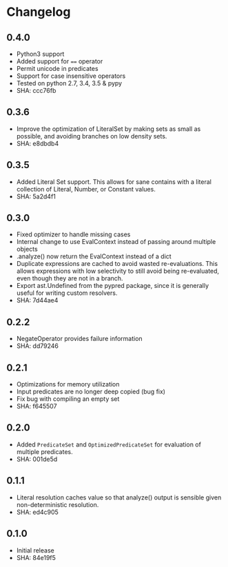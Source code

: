 # Changelog

## 0.4.0
* Python3 support
* Added support for `==` operator
* Permit unicode in predicates
* Support for case insensitive operators
* Tested on python 2.7, 3.4, 3.5 & pypy
* SHA: ccc76fb

## 0.3.6

* Improve the optimization of LiteralSet by making sets as small as possible,
and avoiding branches on low density sets.
* SHA: e8dbdb4

## 0.3.5

* Added Literal Set support. This allows for sane contains with a literal
  collection of Literal, Number, or Constant values.
* SHA: 5a2d4f1

## 0.3.0

* Fixed optimizer to handle missing cases
* Internal change to use EvalContext instead of passing around multiple objects
* .analyze() now return the EvalContext instead of a dict
* Duplicate expressions are cached to avoid wasted re-evaluations. This allows
  expressions with low selectivity to still avoid being re-evaluated, even though
  they are not in a branch.
* Export ast.Undefined from the pypred package, since it is generally useful
  for writing custom resolvers.
* SHA: 7d44ae4


## 0.2.2

* NegateOperator provides failure information
* SHA: dd79246

## 0.2.1

* Optimizations for memory utilization
* Input predicates are no longer deep copied (bug fix)
* Fix bug with compiling an empty set
* SHA: f645507

## 0.2.0

* Added `PredicateSet` and `OptimizedPredicateSet` for evaluation
of multiple predicates.
* SHA: 001de5d

## 0.1.1

* Literal resolution caches value so that analyze() output is
  sensible given non-deterministic resolution.
* SHA: ed4c905

## 0.1.0

* Initial release
* SHA: 84e19f5

